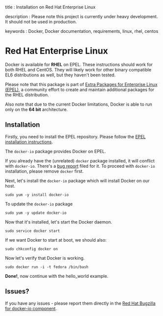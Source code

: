 title
:   Installation on Red Hat Enterprise Linux

description
:   Please note this project is currently under heavy development. It
    should not be used in production.

keywords
:   Docker, Docker documentation, requirements, linux, rhel, centos

# Red Hat Enterprise Linux

Docker is available for **RHEL** on EPEL. These instructions should work
for both RHEL and CentOS. They will likely work for other binary
compatible EL6 distributions as well, but they haven't been tested.

Please note that this package is part of [Extra Packages for Enterprise
Linux (EPEL)][], a community effort to create and maintain additional
packages for the RHEL distribution.

Also note that due to the current Docker limitations, Docker is able to
run only on the **64 bit** architecture.

## Installation

Firstly, you need to install the EPEL repository. Please follow the
[EPEL installation instructions][].

The `docker-io` package provides Docker on EPEL.

If you already have the (unrelated) `docker` package installed, it will
conflict with `docker-io`. There's a [bug report][] filed for it. To
proceed with `docker-io` installation, please remove `docker` first.

Next, let's install the `docker-io` package which will install Docker on
our host.

~~~~ {.sourceCode .bash}
sudo yum -y install docker-io
~~~~

To update the `docker-io` package

~~~~ {.sourceCode .bash}
sudo yum -y update docker-io
~~~~

Now that it's installed, let's start the Docker daemon.

~~~~ {.sourceCode .bash}
sudo service docker start
~~~~

If we want Docker to start at boot, we should also:

~~~~ {.sourceCode .bash}
sudo chkconfig docker on
~~~~

Now let's verify that Docker is working.

~~~~ {.sourceCode .bash}
sudo docker run -i -t fedora /bin/bash
~~~~

**Done!**, now continue with the hello\_world example.

## Issues?

If you have any issues - please report them directly in the [Red Hat
Bugzilla for docker-io component][].

  [Extra Packages for Enterprise Linux (EPEL)]: https://fedoraproject.org/wiki/EPEL
  [EPEL installation instructions]: https://fedoraproject.org/wiki/EPEL#How_can_I_use_these_extra_packages.3F
  [bug report]: https://bugzilla.redhat.com/show_bug.cgi?id=1043676
  [Red Hat Bugzilla for docker-io component]: https://bugzilla.redhat.com/enter_bug.cgi?product=Fedora%20EPEL&component=docker-io
